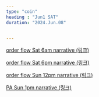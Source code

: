 ```yaml
---
type: "coin"
heading : "Jun1 SAT"
duration: "2024.Jun.08"


---
```

 



[order flow Sat 6am narrative (링크)](/todo/images/order-flow-2024-06-08-6AM.png)

[order flow Sat 6pm narrative (링크)](/todo/images/order-flow-2024-06-08-6PM.png)


[order flow Sun 12pm narrative (링크)](/todo/images/order-flow-2024-06-09-12PM.png)


[PA Sun 1pm narrative (링크)](/todo/images/PA-2024-06-09-1PM.png)